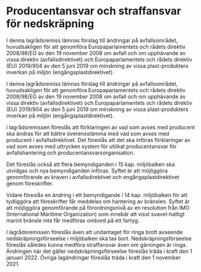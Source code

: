 # Producentansvar och straffansvar för nedskräpning

I denna lagrådsremiss lämnas förslag till ändringar på avfallsområdet, huvudsakligen för att genomföra Europaparlamentets och rådets direktiv 2008/98/EG av den 19 november 2008 om avfall och om upphävande av vissa direktiv (avfallsdirektivet) och Europaparlamentets och rådets direktiv (EU) 2019/904 av den 5 juni 2019 om minskning av vissa plast-produkters inverkan på miljön (engångsplastdirektivet).

I denna lagrådsremiss lämnas förslag till ändringar på avfallsområdet, huvudsakligen för att genomföra Europaparlamentets och rådets direktiv 2008/98/EG av den 19 november 2008 om avfall och om upphävande av vissa direktiv (avfallsdirektivet) och Europaparlamentets och rådets direktiv (EU) 2019/904 av den 5 juni 2019 om minskning av vissa plast-produkters inverkan på miljön (engångsplastdirektivet).

l lagrådsremissen föreslås att förklaringen av vad som avses med producent ska ändras för att bättre överensstämma med vad som avses med producent i avfallsdirektivet. Det föreslås att det ska införas förklaringar av vad som avses med uttrycken system för utökat producentansvar för avfallshantering och producentansvarsorganisation.

Det föreslås också att flera bemyndiganden i 15 kap. miljöbalken ska utvidgas och nya bemyndiganden införas. Syftet är att möjliggöra genomförande av kraven i avfallsdirektivet och engångsplastdirektivet genom föreskrifter.

Vidare föreslås en ändring i ett bemyndigande i 14 kap. miljöbalken för att tydliggöra att föreskrifter får meddelas om hantering av bränslen. Syftet är att möjliggöra genomförande på förordningsnivå av en resolution från IMO (International Maritime Organization) som innebär att visst svavel-haltigt marint bränsle inte får medföras ombord på ett fartyg.

I lagrådsremissen föreslås även att undantaget för ringa brott avseende nedskräpningsförseelse i miljöbalken ska tas bort. Nedskräpningsförseelse föreslås således kunna medföra straffansvar även om gärningen är ringa.
Ändringen när det gäller nedskräpningsförseelse föreslås träda i kraft den 1 januari 2022. Övriga lagändringar föreslås träda i kraft den 1 november 2021.
